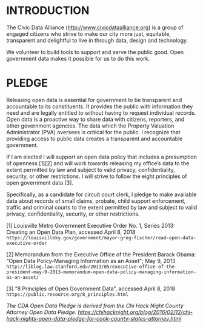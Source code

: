# INTRODUCTION
The Civic Data Alliance (http://www.civicdataalliance.org) is a group of engaged citizens who strive to make our city more just, equitable, transparent and delightful to live in through data, design and technology.

We volunteer to build tools to support and serve the public good. Open government data makes it possible for us to do this work.

# PLEDGE
Releasing open data is essential for government to be transparent and accountable to its constituents. It provides the public with information they need and are legally entitled to without having to request individual records. Open data is a proactive way to share data with citizens, reporters, and other government agencies. The data which the Property Valuation Administrator (PVA) oversees is critical for the public. I recognize that providing access to public data creates a transparent and accountable government.

If I am elected I will support an open data policy that includes a presumption of openness [1][2] and will work towards releasing my office’s data to the extent permitted by law and subject to valid privacy, confidentiality, security, or other restrictions. I will strive to follow the eight principles of open government data [3].

Specifically, as a candidate for circuit court clerk, I pledge to make available data about records of small claims, probate, child support enforcement, traffic and criminal courts to the extent permitted by law and subject to valid privacy, confidentiality, security, or other restrictions. 

[1] Louisville Metro Government Executive Order No. 1, Series 2013: Creating an Open Data Plan, accessed April 8, 2018 `https://louisvilleky.gov/government/mayor-greg-fischer/read-open-data-executive-order`

[2] Memorandum from the Executive Office of the President Barack Obama: "Open Data Policy-Managing Information as an Asset"; May 9, 2013 `http://liblog.law.stanford.edu/2013/05/executive-office-of-the-president-may-9-2013-memorandum-open-data-policy-managing-information-as-an-asset/`

[3] “8 Principles of Open Government Data”, accessed April 8, 2018 `https://public.resource.org/8_principles.html`

_The CDA Open Data Pledge is derived from the Chi Hack Night County Attorney Open Data Pledge. https://chihacknight.org/blog/2016/02/12/chi-hack-nights-open-data-pledge-for-cook-county-states-attorney.html_
